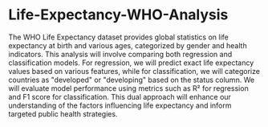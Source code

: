 # Life-Expectancy-WHO-Analysis

The WHO Life Expectancy dataset provides global statistics on life expectancy at birth and various ages, categorized by gender and health indicators. This analysis will involve comparing both regression and classification models. For regression, we will predict exact life expectancy values based on various features, while for classification, we will categorize countries as "developed" or "developing" based on the status column. We will evaluate model performance using metrics such as R² for regression and F1 score for classification. This dual approach will enhance our understanding of the factors influencing life expectancy and inform targeted public health strategies.
